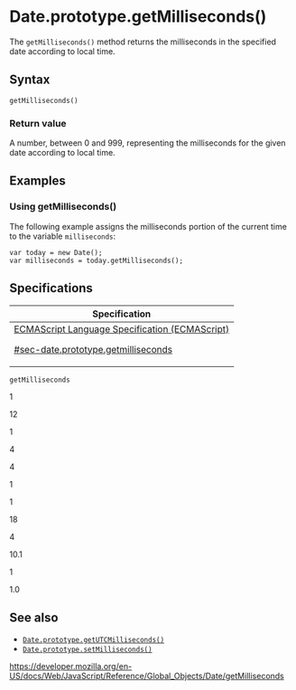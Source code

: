 # Date.prototype.getMilliseconds()

The `getMilliseconds()` method returns the milliseconds in the specified date according to local time.

## Syntax

    getMilliseconds()

### Return value

A number, between 0 and 999, representing the milliseconds for the given date according to local time.

## Examples

### Using getMilliseconds()

The following example assigns the milliseconds portion of the current time to the variable `milliseconds`:

    var today = new Date();
    var milliseconds = today.getMilliseconds();

## Specifications

<table><thead><tr class="header"><th>Specification</th></tr></thead><tbody><tr class="odd"><td><a href="https://tc39.es/ecma262/#sec-date.prototype.getmilliseconds">ECMAScript Language Specification (ECMAScript) 
<br/>

<span class="small">#sec-date.prototype.getmilliseconds</span></a></td></tr></tbody></table>

`getMilliseconds`

1

12

1

4

4

1

1

18

4

10.1

1

1.0

## See also

-   [`Date.prototype.getUTCMilliseconds()`](getutcmilliseconds)
-   [`Date.prototype.setMilliseconds()`](setmilliseconds)

<a href="https://developer.mozilla.org/en-US/docs/Web/JavaScript/Reference/Global_Objects/Date/getMilliseconds" class="_attribution-link">https://developer.mozilla.org/en-US/docs/Web/JavaScript/Reference/Global_Objects/Date/getMilliseconds</a>
